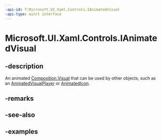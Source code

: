 ```yaml
---
-api-id: T:Microsoft.UI.Xaml.Controls.IAnimatedVisual
-api-type: winrt interface
---
```


<!-- Interface syntax.
public interface IAnimatedVisual : IClosable
-->

# Microsoft.UI.Xaml.Controls.IAnimatedVisual

## -description

An animated [Composition.Visual](../microsoft.ui.composition/visual.md) that can be used by other objects, such as an [AnimatedVisualPlayer](animatedvisualplayer.md) or [AnimatedIcon](animatedicon.md).

## -remarks

## -see-also

## -examples
